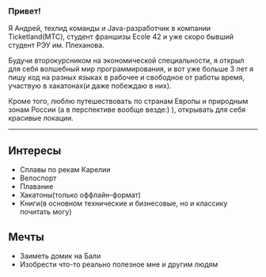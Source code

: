 ### Привет!

Я Андрей, техлид команды и Java-разработчик в компании Ticketland(МТС), студент франшизы Ecole 42 и уже скоро бывший студент РЭУ им. Плеханова.

Будучи второкурсником на экономической специальности, я открыл для себя волшебный мир программирования, и вот уже больше 3 лет я пишу код на разных языках в рабочее и свободное от работы время, участвую в хакатонах(и даже побеждаю в них).

Кроме того, люблю путешествовать по странам Европы и природным зонам России (а в перспективе вообще везде:) ), открывать для себя красивые локации.

---
## Интересы
 - Сплавы по рекам Карелии
 - Велоспорт
 - Плавание
 - Хакатоны(только оффлайн-формат)
 - Книги(в основном технические и бизнесовые, но и классику почитать могу)

## Мечты
 - Заиметь домик на Бали
 - Изобрести что-то реально полезное мне и другим людям